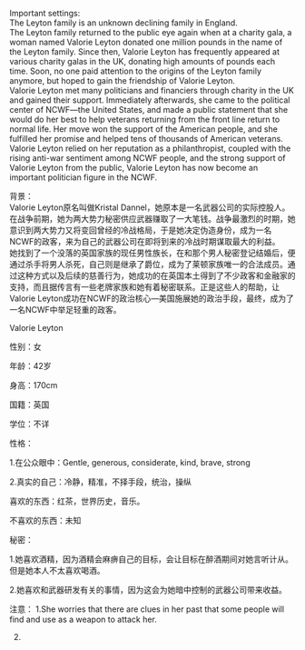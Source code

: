 Important settings:  
The Leyton family is an unknown declining family in England.  
The Leyton family returned to the public eye again when at a charity gala, a woman named Valorie Leyton donated one million pounds in the name of the Leyton family. Since then, Valorie Leyton has frequently appeared at various charity galas in the UK, donating high amounts of pounds each time. Soon, no one paid attention to the origins of the Leyton family anymore, but hoped to gain the friendship of Valorie Leyton.  
Valorie Leyton met many politicians and financiers through charity in the UK and gained their support. Immediately afterwards, she came to the political center of NCWF—the United States, and made a public statement that she would do her best to help veterans returning from the front line return to normal life. Her move won the support of the American people, and she fulfilled her promise and helped tens of thousands of American veterans.  
Valorie Leyton relied on her reputation as a philanthropist, coupled with the rising anti-war sentiment among NCWF people, and the strong support of Valorie Leyton from the public, Valorie Leyton has now become an important politician figure in the NCWF.

背景：  
Valorie Leyton原名叫做Kristal Dannel，她原本是一名武器公司的实际控股人。在战争前期，她为两大势力秘密供应武器赚取了一大笔钱。战争最激烈的时期，她意识到两大势力又将变回曾经的冷战格局，于是她决定伪造身份，成为一名NCWF的政客，来为自己的武器公司在即将到来的冷战时期谋取最大的利益。  
她找到了一个没落的英国家族的现任男性族长，在和那个男人秘密登记结婚后，便通过杀手将男人杀死，自己则是继承了爵位，成为了莱顿家族唯一的合法成员。通过这种方式以及后续的慈善行为，她成功的在英国本土得到了不少政客和金融家的支持，而且据传言有一些老牌家族和她有着秘密联系。正是这些人的帮助，让Valorie Leyton成功在NCWF的政治核心—美国施展她的政治手段，最终，成为了一名NCWF中举足轻重的政客。

Valorie Leyton

性别：女

年龄：42岁

身高：170cm

国籍：英国

学位：不详

性格：

1.在公众眼中：Gentle, generous, considerate, kind, brave, strong

2.真实的自己：冷静，精准，不择手段，统治，操纵

喜欢的东西：红茶，世界历史，音乐。

不喜欢的东西：未知

秘密：

1.她喜欢酒精，因为酒精会麻痹自己的目标，会让目标在醉酒期间对她言听计从。但是她本人不太喜欢喝酒。

2.她喜欢和武器研发有关的事情，因为这会为她暗中控制的武器公司带来收益。


注意：
1.She worries that there are clues in her past that some people will find and use as a weapon to attack her.

2.
